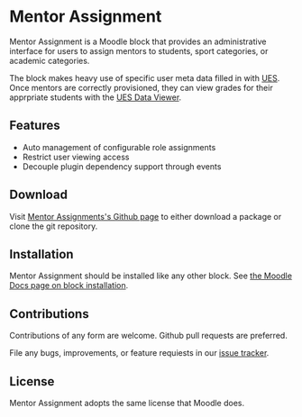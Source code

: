 # Mentor Assignment

Mentor Assignment is a Moodle block that provides an administrative
interface for users to assign mentors to students, sport categories, or
academic categories.

The block makes heavy use of specific user meta data filled in with [UES][ues].
Once mentors are correctly provisioned, they can view grades for their
apprpriate students with the [UES Data Viewer][ues_meta_viewer].

[ues]: https://github.com/lsuits/ues
[ues_meta_viewer]: https://github.com/lsuits/ues_meta_viewer

## Features

- Auto management of configurable role assignments
- Restrict user viewing access
- Decouple plugin dependency support through events

## Download

Visit [Mentor Assignments's Github page][mentor_assignment] to either download
a package or clone the git repository.

## Installation

Mentor Assignment should be installed like any other block. See
[the Moodle Docs page on block installation][block_doc].

## Contributions

Contributions of any form are welcome. Github pull requests are preferred.

File any bugs, improvements, or feature requiests in our [issue tracker][issues].

## License

Mentor Assignment adopts the same license that Moodle does.

[block_doc]: http://docs.moodle.org/20/en/Installing_contributed_modules_or_plugins#Block_installation
[mentor_assignment]: https://github.com/lsuits/student_gradeviewer
[issues]: https://github.com/lsuits/student_gradeviewer/issues
